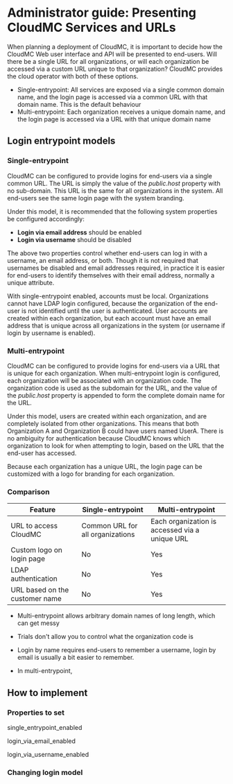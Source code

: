 # Administrator guide:  Presenting CloudMC Services and URLs

When planning a deployment of CloudMC, it is important to decide how the CloudMC Web user interface and API will be presented to end-users.  Will there be a single URL for all organizations, or will each organization be accessed via a custom URL unique to that organization?  CloudMC provides the cloud operator with both of these options.
- Single-entrypoint: All services are exposed via a single common domain name, and the login page is accessed via a common URL with that domain name.  This is the default behaviour
- Multi-entrypoint: Each organization receives a unique domain name, and the login page is accessed via a URL with that unique domain name


## Login entrypoint models
### Single-entrypoint
CloudMC can be configured to provide logins for end-users via a single common URL.  The URL is simply the value of the *public.host* property with no sub-domain.  This URL is the same for all organizations in the system.  All end-users see the same login page with the system branding.

Under this model, it is recommended that the following system properties be configured accordingly:
- **Login via email address** should be enabled
- **Login via username** should be disabled

The above two properties control whether end-users can log in with a username, an email address, or both.  Though it is not required that usernames be disabled and email addresses required, in practice it is easier for end-users to identify themselves with their email address, normally a unique attribute.

With single-entrypoint enabled, accounts must be local.  Organizations cannot have LDAP login configured, because the organization of the end-user is not identified until the user is authenticated.  User accounts are created within each organization, but each account must have an email address that is unique across all organizations in the system (or username if login by username is enabled).

### Multi-entrypoint
CloudMC can be configured to provide logins for end-users via a URL that is unique for each organization.  When multi-entrypoint login is configured, each organization will be associated with an organization code.  The organization code is used as the subdomain for the URL, and the value of the *public.host* property is appended to form the complete domain name for the URL.

Under this model, users are created within each organization, and are completely isolated from other organizations.  This means that both Organization A and Organization B could have users named UserA.  There is no ambiguity for authentication because CloudMC knows which organization to look for when attempting to login, based on the URL that the end-user has accessed.

Because each organization has a unique URL, the login page can be customized with a logo for branding for each organization.

### Comparison
| Feature | Single-entrypoint | Multi-entrypoint |
| --- | --- | --- |
| URL to access CloudMC | Common URL for all organizations | Each organization is accessed via a unique URL |
| Custom logo on login page | No | Yes |
| LDAP authentication | No | Yes |
| URL based on the customer name | No | Yes |

- Multi-entrypoint allows arbitrary domain names of long length, which can get messy

- Trials don't allow you to control what the organization code is

- Login by name requires end-users to remember a username, login by email is usually a bit easier to remember.

- In multi-entrypoint,


## How to implement
### Properties to set
single_entrypoint_enabled

login_via_email_enabled

login_via_username_enabled

### Changing login model
